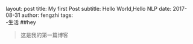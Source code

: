 layout:   post
title:    My first Post
subtitle:   Hello World,Hello NLP
date:   2017-08-31
author:   fengzhi 
tags:   
    -生活
##hey
>这是我的第一篇博客
